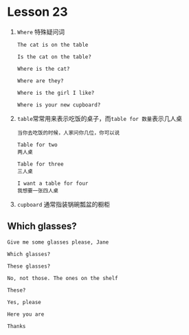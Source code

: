 # Lesson 23

1. `Where` 特殊疑问词

   ```
   The cat is on the table

   Is the cat on the table?

   Where is the cat?

   Where are they?

   Where is the girl I like?

   Where is your new cupboard?
   ```

2. `table`常常用来表示吃饭的桌子，而`table for 数量`表示几人桌

   ```
   当你去吃饭的时候，人家问你几位，你可以说

   Table for two
   两人桌

   Table for three
   三人桌

   I want a table for four
   我想要一张四人桌
   ```

3. `cupboard` 通常指装锅碗瓢盆的橱柜

## Which glasses?

```
Give me some glasses please, Jane

Which glasses?

These glasses?

No, not those. The ones on the shelf

These?

Yes, please

Here you are

Thanks
```
